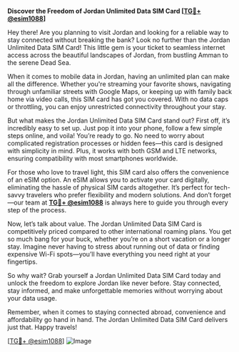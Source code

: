 **Discover the Freedom of Jordan Unlimited Data SIM Card [[TG💪+ @esim1088](https://t.me/s/esim1088)]**

Hey there! Are you planning to visit Jordan and looking for a reliable way to stay connected without breaking the bank? Look no further than the Jordan Unlimited Data SIM Card! This little gem is your ticket to seamless internet access across the beautiful landscapes of Jordan, from bustling Amman to the serene Dead Sea.

When it comes to mobile data in Jordan, having an unlimited plan can make all the difference. Whether you're streaming your favorite shows, navigating through unfamiliar streets with Google Maps, or keeping up with family back home via video calls, this SIM card has got you covered. With no data caps or throttling, you can enjoy unrestricted connectivity throughout your stay.

But what makes the Jordan Unlimited Data SIM Card stand out? First off, it’s incredibly easy to set up. Just pop it into your phone, follow a few simple steps online, and voila! You’re ready to go. No need to worry about complicated registration processes or hidden fees—this card is designed with simplicity in mind. Plus, it works with both GSM and LTE networks, ensuring compatibility with most smartphones worldwide.

For those who love to travel light, this SIM card also offers the convenience of an eSIM option. An eSIM allows you to activate your card digitally, eliminating the hassle of physical SIM cards altogether. It’s perfect for tech-savvy travelers who prefer flexibility and modern solutions. And don’t forget—our team at **[TG💪+ @esim1088](https://t.me/s/esim1088)** is always here to guide you through every step of the process.

Now, let’s talk about value. The Jordan Unlimited Data SIM Card is competitively priced compared to other international roaming plans. You get so much bang for your buck, whether you’re on a short vacation or a longer stay. Imagine never having to stress about running out of data or finding expensive Wi-Fi spots—you’ll have everything you need right at your fingertips.

So why wait? Grab yourself a Jordan Unlimited Data SIM Card today and unlock the freedom to explore Jordan like never before. Stay connected, stay informed, and make unforgettable memories without worrying about your data usage. 

Remember, when it comes to staying connected abroad, convenience and affordability go hand in hand. The Jordan Unlimited Data SIM Card delivers just that. Happy travels!

[[TG💪+ @esim1088](https://t.me/s/esim1088)] ![Image](https://i.postimg.cc/Y0z9fWf4/image.png)